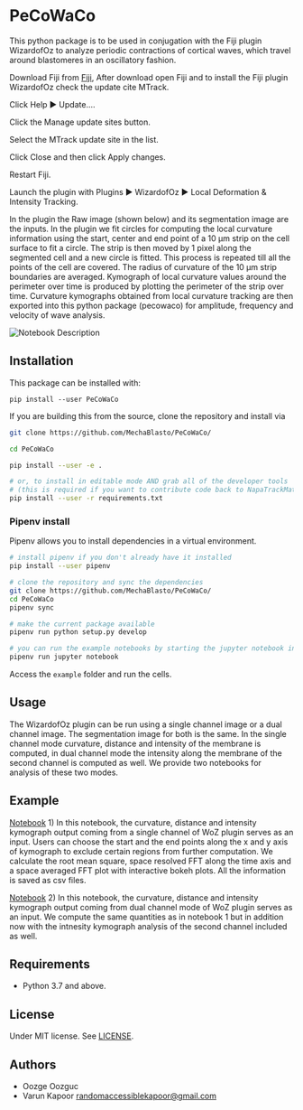 # PeCoWaCo


This python package is to be used in conjugation with the Fiji plugin WizardofOz to analyze periodic contractions of cortical waves, which travel around blastomeres in an oscillatory fashion. 

Download Fiji from [Fiji](https://imagej.github.io/), After download open Fiji and to install the Fiji plugin WizardofOz check the update cite MTrack. 

Click Help ▶ Update....

Click the Manage update sites button.

Select the MTrack update site in the list.

Click Close and then click Apply changes.

Restart Fiji.

Launch the plugin with Plugins ▶ WizardofOz ▶ Local Deformation & Intensity Tracking.

In the plugin the Raw image (shown below) and its segmentation image are the inputs. In the plugin we fit circles for computing the local curvature
information using the start, center and end
point of a 10 μm strip on the cell surface to fit
a circle. The strip is then moved by 1 pixel
along the segmented cell and a new circle is
fitted. This process is repeated till all the
points of the cell are covered. The radius of
curvature of the 10 μm strip boundaries are
averaged. Kymograph of local curvature
values around the perimeter over time is
produced by plotting the perimeter of the strip
over time.
Curvature kymographs obtained from local
curvature tracking are then exported into this python package (pecowaco) for amplitude, frequency and velocity of wave analysis. 

![Notebook Description](https://github.com/kapoorlab/PeCoWaCo/blob/main/Images/PastedGraphic.png)

## Installation
This package can be installed with:

`pip install --user PeCoWaCo`

If you are building this from the source, clone the repository and install via

```bash
git clone https://github.com/MechaBlasto/PeCoWaCo/

cd PeCoWaCo

pip install --user -e .

# or, to install in editable mode AND grab all of the developer tools
# (this is required if you want to contribute code back to NapaTrackMater)
pip install --user -r requirements.txt
```

### Pipenv install

Pipenv allows you to install dependencies in a virtual environment.

```bash
# install pipenv if you don't already have it installed
pip install --user pipenv

# clone the repository and sync the dependencies
git clone https://github.com/MechaBlasto/PeCoWaCo/
cd PeCoWaCo
pipenv sync

# make the current package available
pipenv run python setup.py develop

# you can run the example notebooks by starting the jupyter notebook inside the virtual env
pipenv run jupyter notebook
```

Access the `example` folder and run the cells.


## Usage
The WizardofOz plugin can be run using a single channel image or a dual channel image. The segmentation image for both is the same. In the single channel mode curvature, distance and intensity of the membrane is computed, in dual channel mode the intensity along the membrane of the second channel is computed as well. We provide two notebooks for analysis of these two modes.

## Example


[Notebook](https://github.com/kapoorlab/PeCoWaCo/blob/main/examples/OscillationQuantifier_3kymo.ipynb) 1)  In this notebook, the curvature, distance and intensity kymograph output coming from a single channel of WoZ plugin serves as an input. Users can choose the start and the end points along the x and y axis of kymograph to exclude certain regions from further computation. We calculate the root mean square, space resolved FFT along the time axis and a space averaged FFT plot with interactive bokeh plots. All the information is saved as csv files.

[Notebook](https://github.com/kapoorlab/PeCoWaCo/blob/main/examples/OscillationQuantifier_4kymo.ipynb) 2) In this notebook, the curvature, distance and intensity kymograph output coming from dual channel mode of WoZ plugin serves as an input. We compute the same quantities as in notebook 1 but in addition now with the intnesity kymograph analysis of the second channel included as well.



## Requirements

- Python 3.7 and above.


## License

Under MIT license. See [LICENSE](LICENSE).

## Authors

- Oozge Oozguc
- Varun Kapoor <randomaccessiblekapoor@gmail.com>

